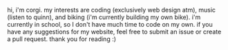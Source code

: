 hi, i'm corgi.
my interests are coding (exclusively web design atm), music (listen to quinn), and biking (i'm currently building my own bike).
i'm currently in school, so I don't have much time to code on my own.
if you have any suggestions for my website, feel free to submit an issue or create a pull request.
thank you for reading :) 
